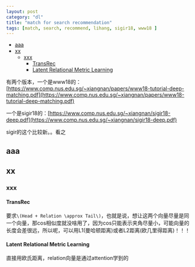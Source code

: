 ```yaml
---
layout: post
category: "dl"
title: "match for search recommendation"
tags: [match, search, recommend, lihang, sigir18, www18 ]
---
```


<!-- TOC -->

- [aaa](#aaa)
- [xx](#xx)
    - [xxx](#xxx)
        - [TransRec](#transrec)
        - [Latent Relational Metric Learning](#latent-relational-metric-learning)

<!-- /TOC -->

有两个版本，一个是www18的：[https://www.comp.nus.edu.sg/~xiangnan/papers/www18-tutorial-deep-matching.pdf](https://www.comp.nus.edu.sg/~xiangnan/papers/www18-tutorial-deep-matching.pdf)

一个是sigir18的：[https://www.comp.nus.edu.sg/~xiangnan/sigir18-deep.pdf](https://www.comp.nus.edu.sg/~xiangnan/sigir18-deep.pdf)

sigir的这个比较新。。看之

## aaa

## xx

### xxx

#### TransRec

要求`\(Head + Relation \approx Tail\)`，也就是说，想让这两个向量尽量是同一个向量，那cos相似度就没啥用了，因为cos只能表示夹角尽量小，可能向量的长度会差很远，所以呢，可以用L1(曼哈顿距离)或者L2距离(欧几里得距离)！！！

#### Latent Relational Metric Learning

直接用欧氏距离，relation向量是通过attention学到的

